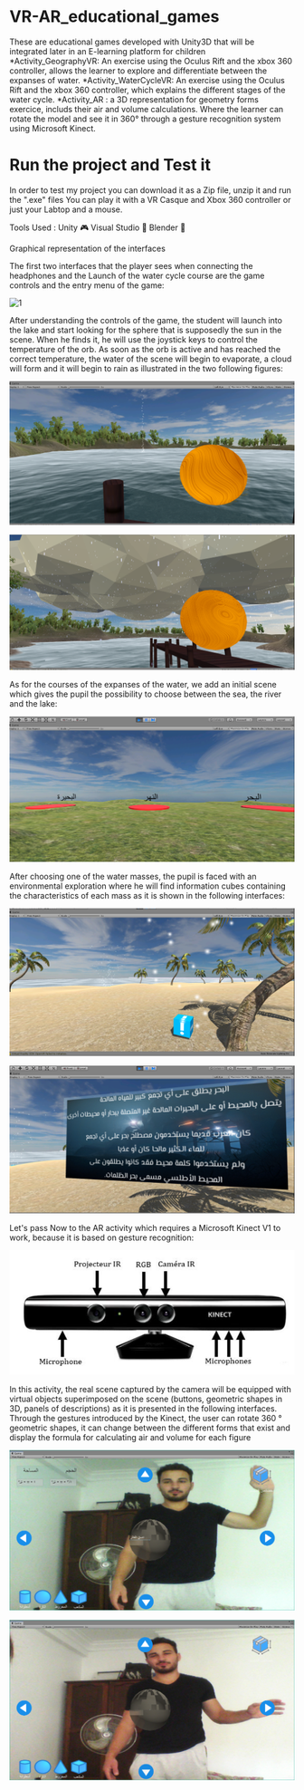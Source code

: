 # VR-AR_educational_games
These are educational games developed with Unity3D that will be integrated later in an E-learning platform for children
	*Activity_GeographyVR: An exercise using the Oculus Rift and the xbox 360 controller, allows the learner to explore and differentiate between the expanses of water.
	*Activity_WaterCycleVR: An exercise using the Oculus Rift and the xbox 360 controller, which explains the different stages of the water cycle.
	*Activity_AR : a 3D representation for geometry forms exercice, includs their air and volume calculations. Where the learner can rotate the model and see it in 360° through a gesture recognition system using Microsoft Kinect. 
# Run the project and Test it

In order to test my project you can download it as a Zip file, unzip it and run the ".exe" files 
You can play it with a VR Casque and Xbox 360 controller or just your Labtop and a mouse.


Tools Used : 
	Unity 🎮
	Visual Studio 💾
	Blender 🔮
	
	
 Graphical representation of the interfaces
 
 The first two interfaces that the player sees when connecting the headphones and the
 Launch of the water cycle course are the game controls and the entry menu of the game:

![1](https://user-images.githubusercontent.com/26259633/67905904-39bcdc00-fb73-11e9-917b-27d06bc26a3a.png)

After understanding the controls of the game, the student will launch into the lake and start looking for the sphere that is supposedly the sun in the scene. When he finds it, he will use the joystick keys to control the temperature of the orb. As soon as the orb is active and has reached the correct temperature, the water of the scene will begin to evaporate, a cloud will form and it will begin to rain as illustrated in the two following figures:

![](2.png)

![](3.png)

As for the courses of the expanses of the water, we add an initial scene which gives the pupil the possibility to choose between the sea, the river and the lake:

![](4.png)

After choosing one of the water masses, the pupil is faced with an environmental exploration where he will find information cubes containing the characteristics of each mass as it is shown in the following interfaces:

![](5.png)

![](6.png)

Let's pass Now to the AR activity which requires a Microsoft Kinect V1 to work, because it is based on  gesture recognition:

![](9.png)

In this activity, the real scene captured by the camera will be equipped with virtual objects superimposed on the scene (buttons, geometric shapes in 3D, panels of descriptions) as it is presented in the following interfaces.
Through the gestures introduced by the Kinect, the user can rotate 360 ° geometric shapes, it can change between the different forms that exist and display the formula for calculating air and volume for each figure

![](7.png)

![](8.png)

	
